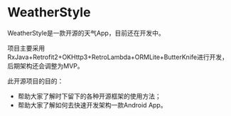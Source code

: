# WeatherStyle


WeatherStyle是一款开源的天气App，目前还在开发中。

项目主要采用RxJava+Retrofit2+OKHttp3+RetroLambda+ORMLite+ButterKnife进行开发，后期架构还会调整为MVP。

此开源项目的目的：
* 帮助大家了解时下留下的各种开源框架的使用方法；
* 帮助大家了解如何去快速开发架构一款Android App。